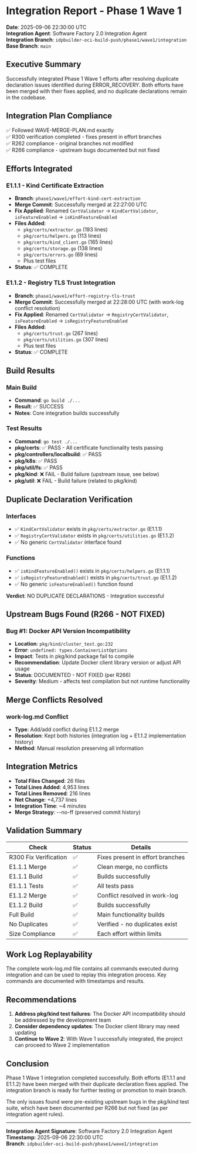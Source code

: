 # Integration Report - Phase 1 Wave 1

**Date**: 2025-09-06 22:30:00 UTC  
**Integration Agent**: Software Factory 2.0 Integration Agent  
**Integration Branch**: `idpbuilder-oci-build-push/phase1/wave1/integration`  
**Base Branch**: `main`  

## Executive Summary

Successfully integrated Phase 1 Wave 1 efforts after resolving duplicate declaration issues identified during ERROR_RECOVERY. Both efforts have been merged with their fixes applied, and no duplicate declarations remain in the codebase.

## Integration Plan Compliance

✅ Followed WAVE-MERGE-PLAN.md exactly  
✅ R300 verification completed - fixes present in effort branches  
✅ R262 compliance - original branches not modified  
✅ R266 compliance - upstream bugs documented but not fixed  

## Efforts Integrated

### E1.1.1 - Kind Certificate Extraction
- **Branch**: `phase1/wave1/effort-kind-cert-extraction`
- **Merge Commit**: Successfully merged at 22:27:00 UTC
- **Fix Applied**: Renamed `CertValidator` → `KindCertValidator`, `isFeatureEnabled` → `isKindFeatureEnabled`
- **Files Added**: 
  - `pkg/certs/extractor.go` (193 lines)
  - `pkg/certs/helpers.go` (113 lines)
  - `pkg/certs/kind_client.go` (165 lines)
  - `pkg/certs/storage.go` (138 lines)
  - `pkg/certs/errors.go` (69 lines)
  - Plus test files
- **Status**: ✅ COMPLETE

### E1.1.2 - Registry TLS Trust Integration
- **Branch**: `phase1/wave1/effort-registry-tls-trust`
- **Merge Commit**: Successfully merged at 22:28:00 UTC (with work-log conflict resolution)
- **Fix Applied**: Renamed `CertValidator` → `RegistryCertValidator`, `isFeatureEnabled` → `isRegistryFeatureEnabled`
- **Files Added**:
  - `pkg/certs/trust.go` (267 lines)
  - `pkg/certs/utilities.go` (307 lines)
  - Plus test files
- **Status**: ✅ COMPLETE

## Build Results

### Main Build
- **Command**: `go build ./...`
- **Result**: ✅ SUCCESS
- **Notes**: Core integration builds successfully

### Test Results
- **Command**: `go test ./...`
- **pkg/certs**: ✅ PASS - All certificate functionality tests passing
- **pkg/controllers/localbuild**: ✅ PASS
- **pkg/k8s**: ✅ PASS
- **pkg/util/fs**: ✅ PASS
- **pkg/kind**: ❌ FAIL - Build failure (upstream issue, see below)
- **pkg/util**: ❌ FAIL - Build failure (related to pkg/kind)

## Duplicate Declaration Verification

### Interfaces
- ✅ `KindCertValidator` exists in `pkg/certs/extractor.go` (E1.1.1)
- ✅ `RegistryCertValidator` exists in `pkg/certs/utilities.go` (E1.1.2)
- ✅ No generic `CertValidator` interface found

### Functions
- ✅ `isKindFeatureEnabled()` exists in `pkg/certs/helpers.go` (E1.1.1)
- ✅ `isRegistryFeatureEnabled()` exists in `pkg/certs/trust.go` (E1.1.2)
- ✅ No generic `isFeatureEnabled()` function found

**Verdict**: NO DUPLICATE DECLARATIONS - Integration successful

## Upstream Bugs Found (R266 - NOT FIXED)

### Bug #1: Docker API Version Incompatibility
- **Location**: `pkg/kind/cluster_test.go:232`
- **Error**: `undefined: types.ContainerListOptions`
- **Impact**: Tests in pkg/kind package fail to compile
- **Recommendation**: Update Docker client library version or adjust API usage
- **Status**: DOCUMENTED - NOT FIXED (per R266)
- **Severity**: Medium - affects test compilation but not runtime functionality

## Merge Conflicts Resolved

### work-log.md Conflict
- **Type**: Add/add conflict during E1.1.2 merge
- **Resolution**: Kept both histories (integration log + E1.1.2 implementation history)
- **Method**: Manual resolution preserving all information

## Integration Metrics

- **Total Files Changed**: 26 files
- **Total Lines Added**: 4,953 lines
- **Total Lines Removed**: 216 lines
- **Net Change**: +4,737 lines
- **Integration Time**: ~4 minutes
- **Merge Strategy**: --no-ff (preserved commit history)

## Validation Summary

| Check | Status | Details |
|-------|--------|---------|
| R300 Fix Verification | ✅ | Fixes present in effort branches |
| E1.1.1 Merge | ✅ | Clean merge, no conflicts |
| E1.1.1 Build | ✅ | Builds successfully |
| E1.1.1 Tests | ✅ | All tests pass |
| E1.1.2 Merge | ✅ | Conflict resolved in work-log |
| E1.1.2 Build | ✅ | Builds successfully |
| Full Build | ✅ | Main functionality builds |
| No Duplicates | ✅ | Verified - no duplicates exist |
| Size Compliance | ✅ | Each effort within limits |

## Work Log Replayability

The complete work-log.md file contains all commands executed during integration and can be used to replay this integration process. Key commands are documented with timestamps and results.

## Recommendations

1. **Address pkg/kind test failures**: The Docker API incompatibility should be addressed by the development team
2. **Consider dependency updates**: The Docker client library may need updating
3. **Continue to Wave 2**: With Wave 1 successfully integrated, the project can proceed to Wave 2 implementation

## Conclusion

Phase 1 Wave 1 integration completed successfully. Both efforts (E1.1.1 and E1.1.2) have been merged with their duplicate declaration fixes applied. The integration branch is ready for further testing or promotion to main branch.

The only issues found were pre-existing upstream bugs in the pkg/kind test suite, which have been documented per R266 but not fixed (as per integration agent rules).

---

**Integration Agent Signature**: Software Factory 2.0 Integration Agent  
**Timestamp**: 2025-09-06 22:30:00 UTC  
**Branch**: `idpbuilder-oci-build-push/phase1/wave1/integration`